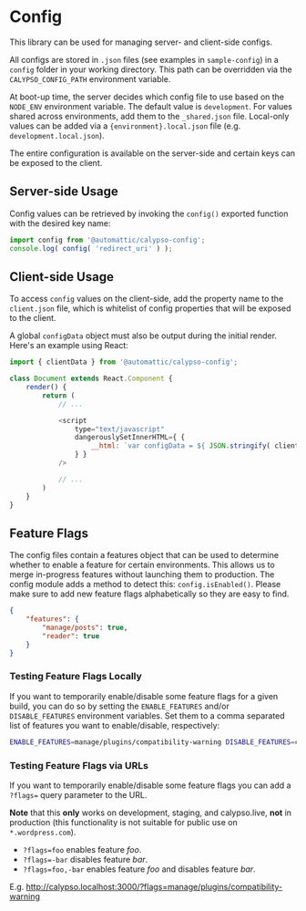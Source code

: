 # Config

This library can be used for managing server- and client-side configs.

All configs are stored in `.json` files (see examples in `sample-config`) in a `config` folder in your working directory. This path can be overridden via the `CALYPSO_CONFIG_PATH` environment variable.

At boot-up time, the server decides which config file to use based on the `NODE_ENV` environment variable. The default value is `development`. For values shared across environments, add them to the `_shared.json` file. Local-only values can be added via a `{environment}.local.json` file (e.g. `development.local.json`).

The entire configuration is available on the server-side and certain keys can be exposed to the client.

## Server-side Usage

Config values can be retrieved by invoking the `config()` exported function with the desired key name:

```js
import config from '@automattic/calypso-config';
console.log( config( 'redirect_uri' ) );
```

## Client-side Usage

To access `config` values on the client-side, add the property name to the `client.json` file, which is whitelist of config properties that will be exposed to the client.

A global `configData` object must also be output during the initial render. Here's an example using React:

```js
import { clientData } from '@automattic/calypso-config';

class Document extends React.Component {
	render() {
		return (
			// ...

			<script
				type="text/javascript"
				dangerouslySetInnerHTML={ {
					__html: `var configData = ${ JSON.stringify( clientData ) };`
				} }
			/>

			// ...
		)
	}
}
```

## Feature Flags

The config files contain a features object that can be used to determine whether to enable a feature for certain environments. This allows us to merge in-progress features without launching them to production. The config module adds a method to detect this: `config.isEnabled()`. Please make sure to add new feature flags alphabetically so they are easy to find.

```json
{
	"features": {
		"manage/posts": true,
		"reader": true
	}
}
```

### Testing Feature Flags Locally

If you want to temporarily enable/disable some feature flags for a given build, you can do so by setting the `ENABLE_FEATURES` and/or `DISABLE_FEATURES` environment variables. Set them to a comma separated list of features you want to enable/disable, respectively:

```bash
ENABLE_FEATURES=manage/plugins/compatibility-warning DISABLE_FEATURES=code-splitting,reader npm start
```

### Testing Feature Flags via URLs

If you want to temporarily enable/disable some feature flags you can add a `?flags=` query parameter to the URL.

**Note** that this **only** works on development, staging, and calypso.live, **not** in production (this functionality is not suitable for public use on `*.wordpress.com`).

- `?flags=foo` enables feature *foo*.
- `?flags=-bar` disables feature *bar*.
- `?flags=foo,-bar` enables feature *foo* and disables feature *bar*.

E.g. http://calypso.localhost:3000/?flags=manage/plugins/compatibility-warning

